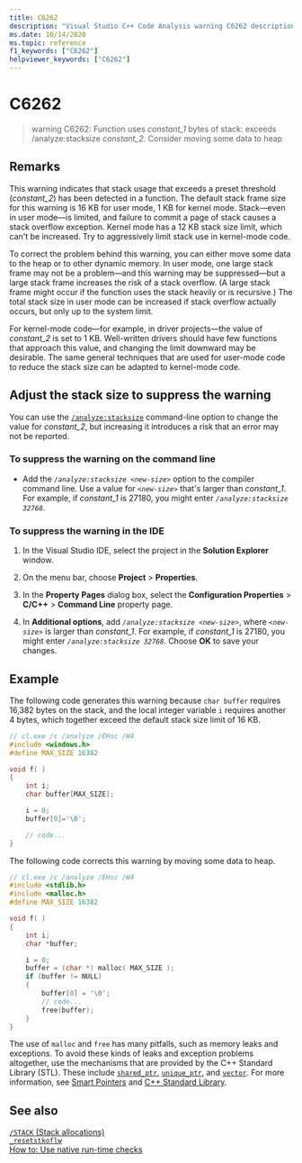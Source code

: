 ```yaml
---
title: C6262
description: "Visual Studio C++ Code Analysis warning C6262 description and resolution."
ms.date: 10/14/2020
ms.topic: reference
f1_keywords: ["C6262"]
helpviewer_keywords: ["C6262"]
---
```

# C6262

> warning C6262: Function uses *constant_1* bytes of stack: exceeds /analyze:stacksize *constant_2*. Consider moving some data to heap

## Remarks

This warning indicates that stack usage that exceeds a preset threshold (*constant_2*) has been detected in a function. The default stack frame size for this warning is 16 KB for user mode, 1 KB for kernel mode. Stack—even in user mode—is limited, and failure to commit a page of stack causes a stack overflow exception. Kernel mode has a 12 KB stack size limit, which can't be increased. Try to aggressively limit stack use in kernel-mode code.

To correct the problem behind this warning, you can either move some data to the heap or to other dynamic memory. In user mode, one large stack frame may not be a problem—and this warning may be suppressed—but a large stack frame increases the risk of a stack overflow. (A large stack frame might occur if the function uses the stack heavily or is recursive.) The total stack size in user mode can be increased if stack overflow actually occurs, but only up to the system limit.

For kernel-mode code—for example, in driver projects—the value of *constant_2* is set to 1 KB. Well-written drivers should have few functions that approach this value, and changing the limit downward may be desirable. The same general techniques that are used for user-mode code to reduce the stack size can be adapted to kernel-mode code.

## Adjust the stack size to suppress the warning

You can use the [`/analyze:stacksize`](../build/reference/analyze-code-analysis.md) command-line option to change the value for *constant_2*, but increasing it introduces a risk that an error may not be reported.

### To suppress the warning on the command line

- Add the *`/analyze:stacksize <new-size>`* option to the compiler command line. Use a value for *`<new-size>`* that's larger than *constant_1*. For example, if *constant_1* is 27180, you might enter *`/analyze:stacksize 32768`*.

### To suppress the warning in the IDE

1. In the Visual Studio IDE, select the project in the **Solution Explorer** window.

1. On the menu bar, choose **Project** > **Properties**.

1. In the **Property Pages** dialog box, select the **Configuration Properties** > **C/C++** > **Command Line** property page.

1. In **Additional options**, add *`/analyze:stacksize <new-size>`*, where *`<new-size>`* is larger than *constant_1*. For example, if *constant_1* is 27180, you might enter *`/analyze:stacksize 32768`*. Choose **OK** to save your changes.

## Example

The following code generates this warning because `char buffer` requires 16,382 bytes on the stack, and the local integer variable `i` requires another 4 bytes, which together exceed the default stack size limit of 16 KB.

```cpp
// cl.exe /c /analyze /EHsc /W4
#include <windows.h>
#define MAX_SIZE 16382

void f( )
{
    int i;
    char buffer[MAX_SIZE];

    i = 0;
    buffer[0]='\0';

    // code...
}
```

The following code corrects this warning by moving some data to heap.

```cpp
// cl.exe /c /analyze /EHsc /W4
#include <stdlib.h>
#include <malloc.h>
#define MAX_SIZE 16382

void f( )
{
    int i;
    char *buffer;

    i = 0;
    buffer = (char *) malloc( MAX_SIZE );
    if (buffer != NULL)
    {
        buffer[0] = '\0';
        // code...
        free(buffer);
    }
}
```

The use of `malloc` and `free` has many pitfalls, such as memory leaks and exceptions. To avoid these kinds of leaks and exception problems altogether, use the mechanisms that are provided by the C++ Standard Library (STL). These include [`shared_ptr`](../standard-library/shared-ptr-class.md), [`unique_ptr`](../standard-library/unique-ptr-class.md), and [`vector`](../standard-library/vector.md). For more information, see [Smart Pointers](../cpp/smart-pointers-modern-cpp.md) and [C++ Standard Library](../standard-library/cpp-standard-library-reference.md).

## See also

[`/STACK` (Stack allocations)](../build/reference/stack-stack-allocations.md)\
[`_resetstkoflw`](../c-runtime-library/reference/resetstkoflw.md)\
[How to: Use native run-time checks](/visualstudio/debugger/how-to-use-native-run-time-checks)
